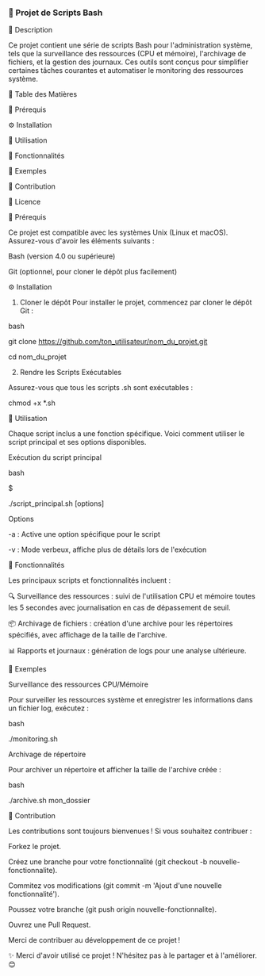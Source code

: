 ### 🐧 Projet de Scripts Bash

📜 Description

Ce projet contient une série de scripts Bash pour l'administration système, tels que la surveillance des ressources (CPU et mémoire), l'archivage de fichiers, et la gestion des journaux. Ces outils sont conçus pour simplifier certaines tâches courantes et automatiser le monitoring des ressources système.

📑 Table des Matières

🎯 Prérequis

⚙️ Installation

🚀 Utilisation

🔧 Fonctionnalités

📝 Exemples

🤝 Contribution

📄 Licence

🎯 Prérequis

Ce projet est compatible avec les systèmes Unix (Linux et macOS). Assurez-vous d'avoir les éléments suivants :


Bash (version 4.0 ou supérieure)

Git (optionnel, pour cloner le dépôt plus facilement)

⚙️ Installation

1. Cloner le dépôt
Pour installer le projet, commencez par cloner le dépôt Git :

bash

git clone https://github.com/ton_utilisateur/nom_du_projet.git

cd nom_du_projet

2. Rendre les Scripts Exécutables
   
Assurez-vous que tous les scripts .sh sont exécutables :



chmod +x *.sh


🚀 Utilisation

Chaque script inclus a une fonction spécifique. Voici comment utiliser le script principal et ses options disponibles.


Exécution du script principal

bash

$

./script_principal.sh [options]

Options

-a : Active une option spécifique pour le script

-v : Mode verbeux, affiche plus de détails lors de l'exécution


🔧 Fonctionnalités

Les principaux scripts et fonctionnalités incluent :


🔍 Surveillance des ressources : suivi de l'utilisation CPU et mémoire toutes les 5 secondes avec journalisation en cas de dépassement de seuil.

📦 Archivage de fichiers : création d'une archive pour les répertoires spécifiés, avec affichage de la taille de l'archive.

📊 Rapports et journaux : génération de logs pour une analyse ultérieure.

📝 Exemples

Surveillance des ressources CPU/Mémoire

Pour surveiller les ressources système et enregistrer les informations dans un fichier log, exécutez :


bash

./monitoring.sh

Archivage de répertoire

Pour archiver un répertoire et afficher la taille de l'archive créée :


bash


./archive.sh mon_dossier


🤝 Contribution

Les contributions sont toujours bienvenues ! Si vous souhaitez contribuer :


Forkez le projet.

Créez une branche pour votre fonctionnalité (git checkout -b nouvelle-fonctionnalite).

Commitez vos modifications (git commit -m 'Ajout d'une nouvelle fonctionnalité').

Poussez votre branche (git push origin nouvelle-fonctionnalite).

Ouvrez une Pull Request.

Merci de contribuer au développement de ce projet !



✨ Merci d'avoir utilisé ce projet ! N'hésitez pas à le partager et à l'améliorer. 😊






